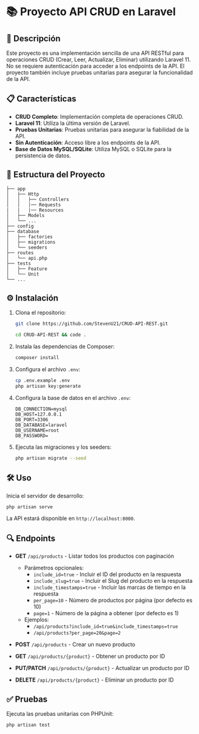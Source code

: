 # 📚 Proyecto API CRUD en Laravel

## 🚀 Descripción

Este proyecto es una implementación sencilla de una API RESTful para operaciones CRUD (Crear, Leer, Actualizar, Eliminar) utilizando Laravel 11. No se requiere autenticación para acceder a los endpoints de la API. El proyecto también incluye pruebas unitarias para asegurar la funcionalidad de la API.

## 📋 Características

- **CRUD Completo**: Implementación completa de operaciones CRUD.
- **Laravel 11**: Utiliza la última versión de Laravel.
- **Pruebas Unitarias**: Pruebas unitarias para asegurar la fiabilidad de la API.
- **Sin Autenticación**: Acceso libre a los endpoints de la API.
- **Base de Datos MySQL/SQLite**: Utiliza MySQL o SQLite para la persistencia de datos.

## 📂 Estructura del Proyecto

```
├── app
│   ├── Http
│   │   ├── Controllers
│   │   |── Requests
|   |   |── Resources
│   ├── Models
│   └── ...
├── config
├── database
│   ├── factories
│   ├── migrations
│   └── seeders
├── routes
│   └── api.php
├── tests
│   ├── Feature
│   └── Unit
└── ...
```

## ⚙️ Instalación

1. Clona el repositorio:

    ```bash
    git clone https://github.com/StevenU21/CRUD-API-REST.git
    ```

    ```bash
    cd CRUD-API-REST && code .
    ```

2. Instala las dependencias de Composer:

    ```bash
    composer install
    ```

3. Configura el archivo `.env`:

    ```bash
    cp .env.example .env
    php artisan key:generate
    ```

4. Configura la base de datos en el archivo `.env`:

    ```dotenv
    DB_CONNECTION=mysql
    DB_HOST=127.0.0.1
    DB_PORT=3306
    DB_DATABASE=laravel
    DB_USERNAME=root
    DB_PASSWORD=
    ```

5. Ejecuta las migraciones y los seeders:

    ```bash
    php artisan migrate --seed
    ```

## 🛠️ Uso

Inicia el servidor de desarrollo:

```bash
php artisan serve
```

La API estará disponible en `http://localhost:8000`.

## 🔍 Endpoints

- **GET** `/api/products` - Listar todos los productos con paginación
  - Parámetros opcionales:
    - `include_id=true` - Incluir el ID del producto en la respuesta
    - `include_slug=true` - Incluir el Slug del producto en la respuesta
    - `include_timestamps=true` - Incluir las marcas de tiempo en la respuesta
    - `per_page=10` - Número de productos por página (por defecto es 10)
    - `page=1` - Número de la página a obtener (por defecto es 1)
  - Ejemplos:
    - `/api/products?include_id=true&include_timestamps=true`
    - `/api/products?per_page=20&page=2`

- **POST** `/api/products` - Crear un nuevo producto

- **GET** `/api/products/{product}` - Obtener un producto por ID

- **PUT/PATCH** `/api/products/{product}` - Actualizar un producto por ID

- **DELETE** `/api/products/{product}` - Eliminar un producto por ID

## ✅ Pruebas

Ejecuta las pruebas unitarias con PHPUnit:

```bash
php artisan test
```
